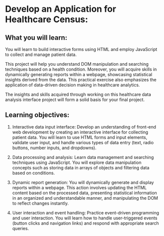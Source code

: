 # Develop an Application for Healthcare Census:

## What you will learn:

You will learn to build interactive forms using HTML and employ JavaScript to collect and manage patient data.

This project will help you understand DOM manipulation and searching techniques based on a health condition. Moreover, you will acquire skills in dynamically generating reports within a webpage, showcasing statistical insights derived from the data. This practical exercise also emphasizes the application of data-driven decision making in healthcare analytics.

The insights and skills acquired through working on this healthcare data analysis interface project will form a solid basis for your final project.

## Learning objectives:

1. Interactive data input interface: Develop an understanding of front-end web development by creating an interactive interface for collecting patient data. You will learn to use HTML forms and input elements, validate user input, and handle various types of data entry (text, radio buttons, number inputs, and dropdowns).

2. Data processing and analysis: Learn data management and searching techniques using JavaScript. You will explore data manipulation concepts such as storing data in arrays of objects and filtering data based on conditions.

3. Dynamic report generation: You will dynamically generate and display reports within a webpage. This action involves updating the HTML content based on the processed data, presenting statistical information in an organized and understandable manner, and manipulating the DOM to reflect changes instantly.

4. User interaction and event handling: Practice event-driven programming and user interaction. You will learn how to handle user-triggered events (button clicks and navigation links) and respond with appropriate search queries.

